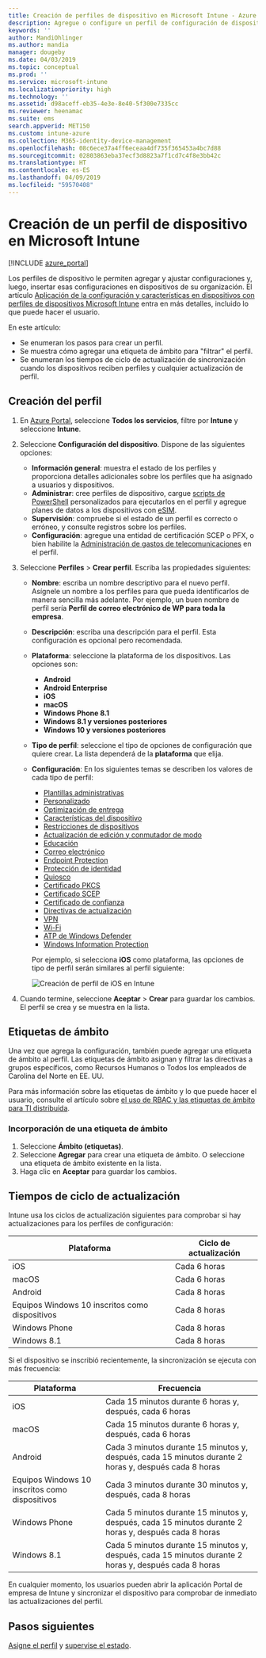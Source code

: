```yaml
---
title: Creación de perfiles de dispositivo en Microsoft Intune - Azure | Microsoft Docs
description: Agregue o configure un perfil de configuración de dispositivo en Microsoft Intune. Seleccione el tipo de plataforma, ajuste la configuración y agregue una etiqueta de ámbito.
keywords: ''
author: MandiOhlinger
ms.author: mandia
manager: dougeby
ms.date: 04/03/2019
ms.topic: conceptual
ms.prod: ''
ms.service: microsoft-intune
ms.localizationpriority: high
ms.technology: ''
ms.assetid: d98aceff-eb35-4e3e-8e40-5f300e7335cc
ms.reviewer: heenamac
ms.suite: ems
search.appverid: MET150
ms.custom: intune-azure
ms.collection: M365-identity-device-management
ms.openlocfilehash: 08c6ece37a4ff6eceaa4df735f365453a4bc7d88
ms.sourcegitcommit: 02803863eba37ecf3d8823a7f1cd7c4f8e3bb42c
ms.translationtype: HT
ms.contentlocale: es-ES
ms.lasthandoff: 04/09/2019
ms.locfileid: "59570408"
---
```

# <a name="create-a-device-profile-in-microsoft-intune"></a>Creación de un perfil de dispositivo en Microsoft Intune

[!INCLUDE [azure_portal](./includes/azure_portal.md)]

Los perfiles de dispositivo le permiten agregar y ajustar configuraciones y, luego, insertar esas configuraciones en dispositivos de su organización. El artículo [Aplicación de la configuración y características en dispositivos con perfiles de dispositivos Microsoft Intune](device-profiles.md) entra en más detalles, incluido lo que puede hacer el usuario.

En este artículo:

- Se enumeran los pasos para crear un perfil.
- Se muestra cómo agregar una etiqueta de ámbito para "filtrar" el perfil.
- Se enumeran los tiempos de ciclo de actualización de sincronización cuando los dispositivos reciben perfiles y cualquier actualización de perfil.

## <a name="create-the-profile"></a>Creación del perfil

1. En [Azure Portal](https://portal.azure.com), seleccione **Todos los servicios**, filtre por **Intune** y seleccione **Intune**.

2. Seleccione **Configuración del dispositivo**. Dispone de las siguientes opciones:

    - **Información general**: muestra el estado de los perfiles y proporciona detalles adicionales sobre los perfiles que ha asignado a usuarios y dispositivos.
    - **Administrar**: cree perfiles de dispositivo, cargue [scripts de PowerShell](intune-management-extension.md) personalizados para ejecutarlos en el perfil y agregue planes de datos a los dispositivos con [eSIM](esim-device-configuration.md).
    - **Supervisión**: compruebe si el estado de un perfil es correcto o erróneo, y consulte registros sobre los perfiles.
    - **Configuración**: agregue una entidad de certificación SCEP o PFX, o bien habilite la [Administración de gastos de telecomunicaciones](telecom-expenses-monitor.md) en el perfil.

3. Seleccione **Perfiles** > **Crear perfil**. Escriba las propiedades siguientes:

   - **Nombre**: escriba un nombre descriptivo para el nuevo perfil. Asígnele un nombre a los perfiles para que pueda identificarlos de manera sencilla más adelante. Por ejemplo, un buen nombre de perfil sería **Perfil de correo electrónico de WP para toda la empresa**.
   - **Descripción**: escriba una descripción para el perfil. Esta configuración es opcional pero recomendada.
   - **Plataforma**: seleccione la plataforma de los dispositivos. Las opciones son:  

       - **Android**
       - **Android Enterprise**
       - **iOS**
       - **macOS**
       - **Windows Phone 8.1**
       - **Windows 8.1 y versiones posteriores**
       - **Windows 10 y versiones posteriores**

   - **Tipo de perfil**: seleccione el tipo de opciones de configuración que quiere crear. La lista dependerá de la **plataforma** que elija.
   - **Configuración**: En los siguientes temas se describen los valores de cada tipo de perfil:

       - [Plantillas administrativas](administrative-templates-windows.md)
       - [Personalizado](custom-settings-configure.md)
       - [Optimización de entrega](delivery-optimization-windows.md)
       - [Características del dispositivo](device-features-configure.md)
       - [Restricciones de dispositivos](device-restrictions-configure.md)
       - [Actualización de edición y conmutador de modo](edition-upgrade-configure-windows-10.md)
       - [Educación](education-settings-configure.md)
       - [Correo electrónico](email-settings-configure.md)
       - [Endpoint Protection](endpoint-protection-configure.md)
       - [Protección de identidad](identity-protection-configure.md)  
       - [Quiosco](kiosk-settings.md)
       - [Certificado PKCS](certficates-pfx-configure.md)
       - [Certificado SCEP](certificates-scep-configure.md)
       - [Certificado de confianza](certificates-configure.md)
       - [Directivas de actualización](software-updates-ios.md)
       - [VPN](vpn-settings-configure.md)
       - [Wi-Fi](wi-fi-settings-configure.md)
       - [ATP de Windows Defender](advanced-threat-protection.md)
       - [Windows Information Protection](windows-information-protection-configure.md)

     Por ejemplo, si selecciona **iOS** como plataforma, las opciones de tipo de perfil serán similares al perfil siguiente:

     ![Creación de perfil de iOS en Intune](./media/create-device-profile.png)

4. Cuando termine, seleccione **Aceptar** > **Crear** para guardar los cambios. El perfil se crea y se muestra en la lista.

## <a name="scope-tags"></a>Etiquetas de ámbito

Una vez que agrega la configuración, también puede agregar una etiqueta de ámbito al perfil. Las etiquetas de ámbito asignan y filtrar las directivas a grupos específicos, como Recursos Humanos o Todos los empleados de Carolina del Norte en EE. UU.

Para más información sobre las etiquetas de ámbito y lo que puede hacer el usuario, consulte el artículo sobre [el uso de RBAC y las etiquetas de ámbito para TI distribuida](scope-tags.md).

### <a name="add-a-scope-tag"></a>Incorporación de una etiqueta de ámbito

1. Seleccione **Ámbito (etiquetas)**.
2. Seleccione **Agregar** para crear una etiqueta de ámbito. O seleccione una etiqueta de ámbito existente en la lista.
3. Haga clic en **Aceptar** para guardar los cambios.

## <a name="refresh-cycle-times"></a>Tiempos de ciclo de actualización

Intune usa los ciclos de actualización siguientes para comprobar si hay actualizaciones para los perfiles de configuración:

| Plataforma | Ciclo de actualización|
| --- | --- |
| iOS | Cada 6 horas |
| macOS | Cada 6 horas |
| Android | Cada 8 horas |
| Equipos Windows 10 inscritos como dispositivos | Cada 8 horas |
| Windows Phone | Cada 8 horas |
| Windows 8.1 | Cada 8 horas |

Si el dispositivo se inscribió recientemente, la sincronización se ejecuta con más frecuencia:

| Plataforma | Frecuencia |
| --- | --- |
| iOS | Cada 15 minutos durante 6 horas y, después, cada 6 horas |  
| macOS | Cada 15 minutos durante 6 horas y, después, cada 6 horas | 
| Android | Cada 3 minutos durante 15 minutos y, después, cada 15 minutos durante 2 horas y, después cada 8 horas | 
| Equipos Windows 10 inscritos como dispositivos | Cada 3 minutos durante 30 minutos y, después, cada 8 horas | 
| Windows Phone | Cada 5 minutos durante 15 minutos y, después, cada 15 minutos durante 2 horas y, después cada 8 horas | 
| Windows 8.1 | Cada 5 minutos durante 15 minutos y, después, cada 15 minutos durante 2 horas y, después cada 8 horas | 

En cualquier momento, los usuarios pueden abrir la aplicación Portal de empresa de Intune y sincronizar el dispositivo para comprobar de inmediato las actualizaciones del perfil.

## <a name="next-steps"></a>Pasos siguientes

[Asigne el perfil](device-profile-assign.md) y [supervise el estado](device-profile-monitor.md).
